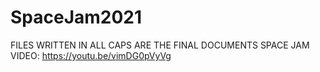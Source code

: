 # SpaceJam2021
FILES WRITTEN IN ALL CAPS ARE THE FINAL DOCUMENTS
SPACE JAM VIDEO: https://youtu.be/vimDG0pVyVg
